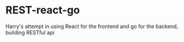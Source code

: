 # REST-react-go
Harry's attempt in using React for the frontend and go for the backend, building RESTful api
